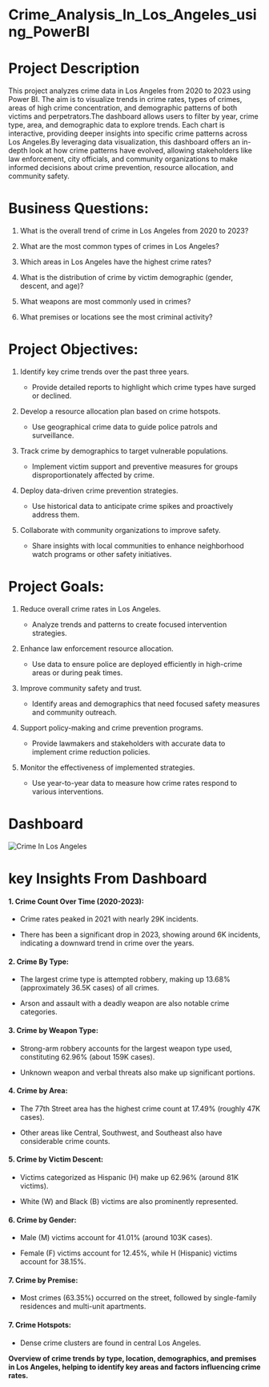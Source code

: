 # Crime_Analysis_In_Los_Angeles_using_PowerBI

# Project Description

This project analyzes crime data in Los Angeles from 2020 to 2023 using Power BI. The aim is to visualize trends in crime rates, types of crimes, areas of high crime concentration, and demographic patterns of both victims and perpetrators.The dashboard allows users to filter by year, crime type, area, and demographic data to explore trends. Each chart is interactive, providing deeper insights into specific crime patterns across Los Angeles.By leveraging data visualization, this dashboard offers an in-depth look at how crime patterns have evolved, allowing stakeholders like law enforcement, city officials, and community organizations to make informed decisions about crime prevention, resource allocation, and community safety.

# Business Questions:

   1. What is the overall trend of crime in Los Angeles from 2020 to 2023?

   2. What are the most common types of crimes in Los Angeles?

   3. Which areas in Los Angeles have the highest crime rates?

   4. What is the distribution of crime by victim demographic (gender, descent, and age)?

   5. What weapons are most commonly used in crimes?

   6. What premises or locations see the most criminal activity?

# Project Objectives:

   1. Identify key crime trends over the past three years.
        * Provide detailed reports to highlight which crime types have surged or declined.

   2. Develop a resource allocation plan based on crime hotspots.
        * Use geographical crime data to guide police patrols and surveillance.

   3. Track crime by demographics to target vulnerable populations.
        * Implement victim support and preventive measures for groups disproportionately affected by crime.

   4. Deploy data-driven crime prevention strategies.
        * Use historical data to anticipate crime spikes and proactively address them.

   5. Collaborate with community organizations to improve safety.
        * Share insights with local communities to enhance neighborhood watch programs or other safety initiatives.
          
# Project Goals:

   1. Reduce overall crime rates in Los Angeles.
        * Analyze trends and patterns to create focused intervention strategies.

   2. Enhance law enforcement resource allocation.
        * Use data to ensure police are deployed efficiently in high-crime areas or during peak times.

   3. Improve community safety and trust.
        * Identify areas and demographics that need focused safety measures and community outreach.

   4. Support policy-making and crime prevention programs.
        * Provide lawmakers and stakeholders with accurate data to implement crime reduction policies.

   5. Monitor the effectiveness of implemented strategies.
        * Use year-to-year data to measure how crime rates respond to various interventions.

# Dashboard

![Crime In Los Angeles](https://github.com/user-attachments/assets/53b7d33c-483a-4504-89e6-51537dc635e7)

# key Insights From Dashboard

#### 1. Crime Count Over Time (2020-2023):

  * Crime rates peaked in 2021 with nearly 29K incidents.

  * There has been a significant drop in 2023, showing around 6K incidents, indicating a downward trend in crime over the years.

#### 2. Crime By Type:

* The largest crime type is attempted robbery, making up 13.68% (approximately 36.5K cases) of all crimes.

* Arson and assault with a deadly weapon are also notable crime categories.

#### 3. Crime by Weapon Type:

* Strong-arm robbery accounts for the largest weapon type used, constituting 62.96% (about 159K cases).

* Unknown weapon and verbal threats also make up significant portions.

#### 4. Crime by Area:

* The 77th Street area has the highest crime count at 17.49% (roughly 47K cases).

* Other areas like Central, Southwest, and Southeast also have considerable crime counts.

#### 5. Crime by Victim Descent:

* Victims categorized as Hispanic (H) make up 62.96% (around 81K victims).

* White (W) and Black (B) victims are also prominently represented.

#### 6. Crime by Gender:

* Male (M) victims account for 41.01% (around 103K cases).

* Female (F) victims account for 12.45%, while H (Hispanic) victims account for 38.15%.

#### 7. Crime by Premise:

* Most crimes (63.35%) occurred on the street, followed by single-family residences and multi-unit apartments.

#### 7. Crime Hotspots:

* Dense crime clusters are found in central Los Angeles.

**Overview of crime trends by type, location, demographics, and premises in Los Angeles, helping to identify key areas and factors influencing crime rates.**
